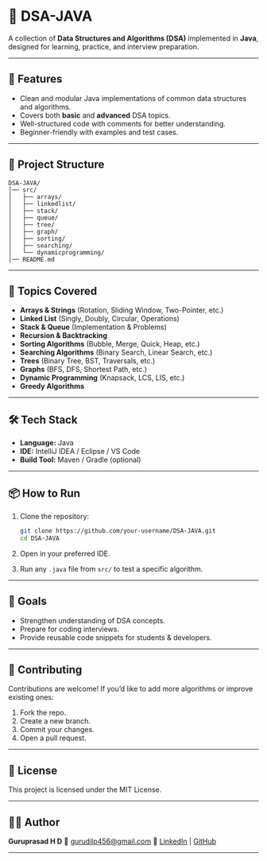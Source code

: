 # 📘 DSA-JAVA

A collection of **Data Structures and Algorithms (DSA)** implemented in **Java**, designed for learning, practice, and interview preparation.

---

## 🚀 Features

* Clean and modular Java implementations of common data structures and algorithms.
* Covers both **basic** and **advanced** DSA topics.
* Well-structured code with comments for better understanding.
* Beginner-friendly with examples and test cases.

---

## 📂 Project Structure

```
DSA-JAVA/
│── src/
│   ├── arrays/
│   ├── linkedlist/
│   ├── stack/
│   ├── queue/
│   ├── tree/
│   ├── graph/
│   ├── sorting/
│   ├── searching/
│   └── dynamicprogramming/
│── README.md
```

---

## 📑 Topics Covered

* **Arrays & Strings** (Rotation, Sliding Window, Two-Pointer, etc.)
* **Linked List** (Singly, Doubly, Circular, Operations)
* **Stack & Queue** (Implementation & Problems)
* **Recursion & Backtracking**
* **Sorting Algorithms** (Bubble, Merge, Quick, Heap, etc.)
* **Searching Algorithms** (Binary Search, Linear Search, etc.)
* **Trees** (Binary Tree, BST, Traversals, etc.)
* **Graphs** (BFS, DFS, Shortest Path, etc.)
* **Dynamic Programming** (Knapsack, LCS, LIS, etc.)
* **Greedy Algorithms**

---

## 🛠️ Tech Stack

* **Language:** Java
* **IDE:** IntelliJ IDEA / Eclipse / VS Code
* **Build Tool:** Maven / Gradle (optional)

---

## 📦 How to Run

1. Clone the repository:

   ```bash
   git clone https://github.com/your-username/DSA-JAVA.git
   cd DSA-JAVA
   ```
2. Open in your preferred IDE.
3. Run any `.java` file from `src/` to test a specific algorithm.

---

## 🎯 Goals

* Strengthen understanding of DSA concepts.
* Prepare for coding interviews.
* Provide reusable code snippets for students & developers.

---

## 🤝 Contributing

Contributions are welcome! If you’d like to add more algorithms or improve existing ones:

1. Fork the repo.
2. Create a new branch.
3. Commit your changes.
4. Open a pull request.

---

## 📜 License

This project is licensed under the MIT License.

---

## 👨‍💻 Author

**Guruprasad H D**
📧 [gurudilp456@gmail.com](mailto:gurudilp456@gmail.com)
🔗 [LinkedIn](https://linkedin.com) | [GitHub](https://github.com)

---
